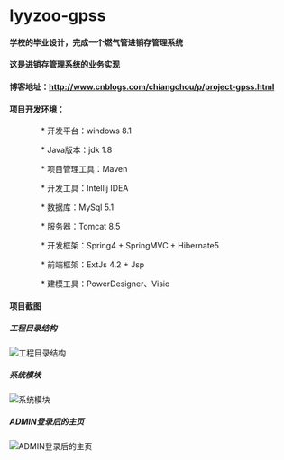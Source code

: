 # lyyzoo-gpss
#### 学校的毕业设计，完成一个燃气管进销存管理系统

#### 这是进销存管理系统的业务实现

#### 博客地址：http://www.cnblogs.com/chiangchou/p/project-gpss.html

#### 项目开发环境：
　　　　* 开发平台：windows 8.1

　　　　* Java版本：jdk 1.8

　　　　* 项目管理工具：Maven

　　　　* 开发工具：Intellij IDEA

　　　　* 数据库：MySql 5.1

　　　　* 服务器：Tomcat 8.5

　　　　* 开发框架：Spring4 + SpringMVC + Hibernate5

　　　　* 前端框架：ExtJs 4.2 + Jsp

　　　　* 建模工具：PowerDesigner、Visio

#### 项目截图
##### 工程目录结构
 ![工程目录结构](https://github.com/bojiangzhou/lyyzoo-gpss/blob/master/doc/%E5%B7%A5%E7%A8%8B%E7%BB%93%E6%9E%84%E6%88%AA%E5%9B%BE/lyyzoo%E5%BA%95%E5%B1%82%E7%9B%AE%E5%BD%95%E7%BB%93%E6%9E%84.jpg?raw=true)
 
##### 系统模块
![系统模块](https://github.com/bojiangzhou/lyyzoo-gpss/blob/master/doc/%E5%B7%A5%E7%A8%8B%E7%BB%93%E6%9E%84%E6%88%AA%E5%9B%BE/%E7%B3%BB%E7%BB%9F%E6%A8%A1%E5%9D%97%E7%BB%93%E6%9E%84.jpg?raw=true)

##### ADMIN登录后的主页
![ADMIN登录后的主页](https://github.com/bojiangzhou/lyyzoo-gpss/blob/master/doc/%E7%B3%BB%E7%BB%9F%E6%B5%8B%E8%AF%95%E6%88%AA%E5%9B%BE/2%20-%20admin%E7%99%BB%E5%BD%95%E5%90%8E%E7%9A%84%E4%B8%BB%E9%A1%B5.jpg?raw=true)


